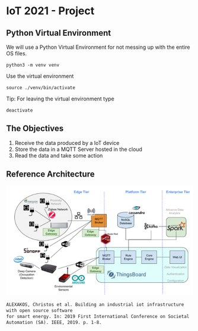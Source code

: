 # IoT 2021 - Project

## Python Virtual Environment

We will use a Python Virtual Environment for not messing up with the entire OS files. 

```shell
python3 -m venv venv
```

Use the virtual environment

```shell
source ./venv/bin/activate
```

Tip: For leaving the virtual environment type 

```shell
deactivate
```

## The Objectives

1. Receive the data produced by a IoT device
2. Store the data in a MQTT Server hosted in the cloud
3. Read the data and take some action

## Reference Architecture 

![Architecture](img/arch.png "IoT Architecture")

```
ALEXAKOS, Christos et al. Building an industrial iot infrastructure with open source software 
for smart energy. In: 2019 First International Conference on Societal Automation (SA). IEEE, 2019. p. 1-8.
```